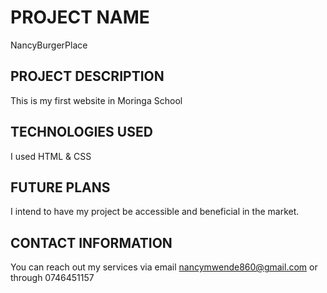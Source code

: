 # PROJECT NAME
NancyBurgerPlace

## PROJECT DESCRIPTION
This is my first website in Moringa School

## TECHNOLOGIES USED
I used HTML & CSS

## FUTURE PLANS
I intend to have my project be accessible and beneficial in the market.

## CONTACT INFORMATION
You can reach out my services via email nancymwende860@gmail.com
or through 0746451157

